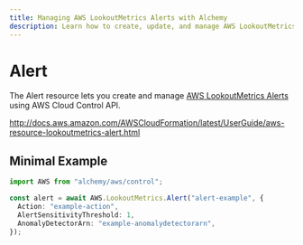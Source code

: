 ```yaml
---
title: Managing AWS LookoutMetrics Alerts with Alchemy
description: Learn how to create, update, and manage AWS LookoutMetrics Alerts using Alchemy Cloud Control.
---
```


# Alert

The Alert resource lets you create and manage [AWS LookoutMetrics Alerts](https://docs.aws.amazon.com/lookoutmetrics/latest/userguide/) using AWS Cloud Control API.

http://docs.aws.amazon.com/AWSCloudFormation/latest/UserGuide/aws-resource-lookoutmetrics-alert.html

## Minimal Example

```ts
import AWS from "alchemy/aws/control";

const alert = await AWS.LookoutMetrics.Alert("alert-example", {
  Action: "example-action",
  AlertSensitivityThreshold: 1,
  AnomalyDetectorArn: "example-anomalydetectorarn",
});
```

